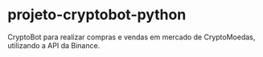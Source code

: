 # projeto-cryptobot-python
CryptoBot para realizar compras e vendas em mercado de CryptoMoedas, utilizando a API da Binance.
